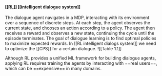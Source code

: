 #### [[RL]] [[intelligent dialogue system]] 
The dialogue agent navigates in a MDP, interacting with its environment over a sequence of discrete steps. At each step, the agent observes the current state, and chooses an action according to a policy. The agent then receives a reward and observes a new state, continuing the cycle until the episode terminates. The goal of dialogue learning is to find optimal policies to maximize expected rewards. 
In [[RL intelligent dialogs system]] we need to optimize the [[CPS]] for a certain dialogue.
![[Table 1.1]]

Although RL provides a unified ML framework for building dialogue agents, applying RL requires training the agents by interacting with ==real users==, which can be ==expensive== in many domains.
